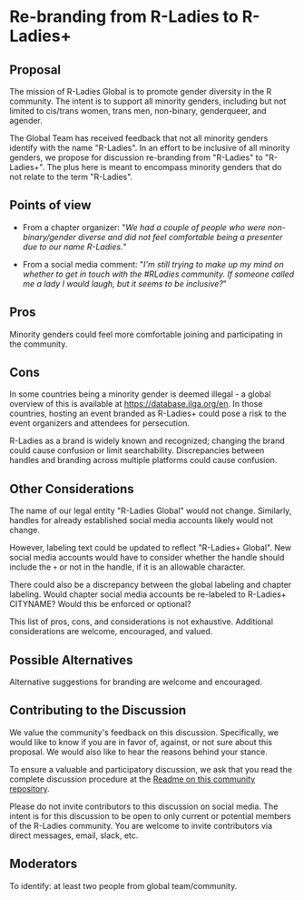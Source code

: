 # Re-branding from R-Ladies to R-Ladies+    

## Proposal

The mission of R-Ladies Global is to promote gender diversity in the R community. The
intent is to support all minority genders, including but not limited to cis/trans 
women, trans men, non-binary, genderqueer, and agender. 

The Global Team has received feedback that not all minority genders identify with
the name "R-Ladies". In an effort to be inclusive of all minority genders, we 
propose for discussion re-branding from "R-Ladies" to "R-Ladies+". The plus here 
is meant to encompass minority genders that do not relate to the term "R-Ladies".

## Points of view

* From a chapter organizer: "_We had a couple of people who were non-binary/gender diverse and did not feel comfortable being a presenter due to our name R-Ladies._"

* From a social media comment: "_I'm still trying to make up my mind on whether to get in touch with the #RLadies community. If someone called me a lady I would laugh, but it seems to be inclusive?_"

## Pros 

Minority genders could feel more comfortable joining and participating in the community.

## Cons

In some countries being a minority gender is deemed illegal - a global
overview of this is available at <https://database.ilga.org/en>. In those countries,
hosting an event branded as R-Ladies+ could pose a risk to the event organizers and attendees
for persecution.

R-Ladies as a brand is widely known and recognized; changing the brand could
cause confusion or limit searchability. Discrepancies between handles and branding
across multiple platforms could cause confusion.


## Other Considerations

The name of our legal entity "R-Ladies Global" would not change. Similarly, handles for
already established social media accounts likely would not change.

However, labeling text could be updated to reflect "R-Ladies+ Global". New social
media accounts would have to consider whether the handle should include the `+` or not
in the handle, if it is an allowable character. 

There could also be a discrepancy between the global labeling and chapter labeling. Would
chapter social media accounts be re-labeled to R-Ladies+ CITYNAME? Would this be enforced or optional?

This list of pros, cons, and considerations is not exhaustive. Additional considerations are 
welcome, encouraged, and valued.

## Possible Alternatives

Alternative suggestions for branding are welcome and encouraged.

## Contributing to the Discussion

We value the community's feedback on this discussion. Specifically, we would like
to know if you are in favor of, against, or not sure about this proposal. 
We would also like to hear the reasons behind your stance.

To ensure a valuable and participatory discussion, we ask that you read the 
complete discussion procedure at the [Readme on this 
community repository](https://github.com/rladies/community#community-discussions).

Please do not invite contributors to this discussion on social media. The intent
is for this discussion to be open to only current or potential members of the 
R-Ladies community. You are welcome to invite contributors via direct messages, 
email, slack, etc.


## Moderators

To identify: at least two people from global team/community.




